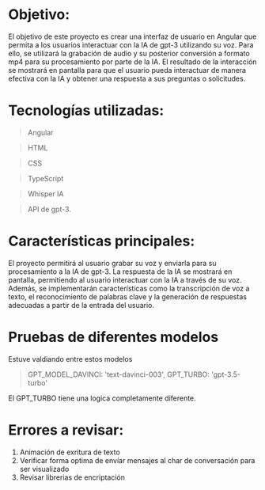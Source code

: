 # Objetivo:
El objetivo de este proyecto es crear una interfaz de usuario en Angular que permita a los usuarios interactuar con la IA de gpt-3 utilizando su voz. Para ello, se utilizará la grabación de audio y su posterior conversión a formato mp4 para su procesamiento por parte de la IA. El resultado de la interacción se mostrará en pantalla para que el usuario pueda interactuar de manera efectiva con la IA y obtener una respuesta a sus preguntas o solicitudes.

# Tecnologías utilizadas: 

>Angular

>HTML

>CSS

>TypeScript

>Whisper IA

>API de gpt-3.

# Características principales:
El proyecto permitirá al usuario grabar su voz y enviarla para su procesamiento a la IA de gpt-3. La respuesta de la IA se mostrará en pantalla, permitiendo al usuario interactuar con la IA a través de su voz. Además, se implementarán características como la transcripción de voz a texto, el reconocimiento de palabras clave y la generación de respuestas adecuadas a partir de la entrada del usuario.

# Pruebas de diferentes modelos
Estuve valdiando entre estos modelos

  >GPT_MODEL_DAVINCI: 'text-davinci-003',
  >GPT_TURBO: 'gpt-3.5-turbo'

El GPT_TURBO tiene una logica completamente diferente.


# Errores a revisar:
1. Animación de exritura de texto
2. Verificar forma optima de envíar mensajes al char de conversación para ser visualizado
3. Revisar librerias de encriptación

